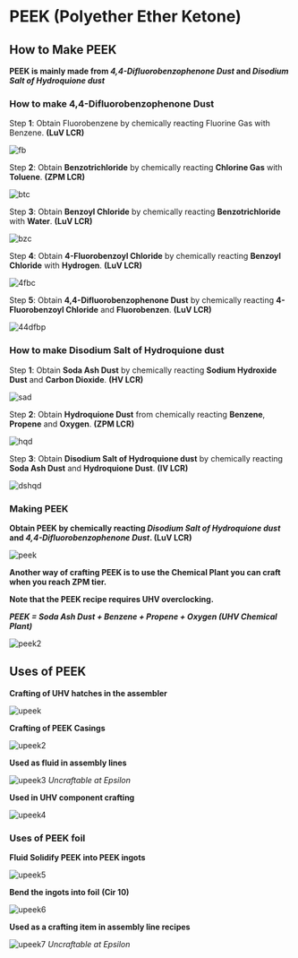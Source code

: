 # PEEK (Polyether Ether Ketone)

## How to Make PEEK

**PEEK is mainly made from *4,4-Difluorobenzophenone Dust* and *Disodium Salt of Hydroquione dust***

### How to make 4,4-Difluorobenzophenone Dust

Step **1**: Obtain Fluorobenzene by chemically reacting Fluorine Gas with Benzene. **(LuV LCR)**

![fb](Images3/large_chemical_reactor_fluorobenzene_process.png)

Step **2**: Obtain **Benzotrichloride** by chemically reacting **Chlorine Gas** with **Toluene**. **(ZPM LCR)**

![btc](Images3/large_chemical_reactor_benzotrichloride_process.png)

Step **3**: Obtain **Benzoyl Chloride** by chemically reacting **Benzotrichloride** with **Water**. **(LuV LCR)**

![bzc](Images3/large_chemical_reactor_benzoyl_chloride_process.png)

Step **4**: Obtain **4-Fluorobenzoyl Chloride** by chemically reacting **Benzoyl Chloride** with **Hydrogen**. **(LuV LCR)**

![4fbc](Images3/large_chemical_reactor_4_fluorobenzoyl_chloride_process.png)

Step **5**: Obtain **4,4-Difluorobenzophenone Dust** by chemically reacting **4-Fluorobenzoyl Chloride** and **Fluorobenzen**. **(LuV LCR)**

![44dfbp](Images3/large_chemical_reactor_44_difluorobenzophenone_process.png)

### How to make Disodium Salt of Hydroquione dust

Step **1**: Obtain **Soda Ash Dust** by chemically reacting **Sodium Hydroxide Dust** and **Carbon Dioxide**. **(HV LCR)**

![sad](Images3/large_chemical_reactor_soda_ash_from_carbon_dioxide.png)

Step **2**: Obtain **Hydroquione Dust** from chemically reacting **Benzene**, **Propene** and **Oxygen**. **(ZPM LCR)**

![hqd](Images3/large_chemical_reactor_hydroquinone_process.png)

Step **3**: Obtain **Disodium Salt of Hydroquione dust** by chemically reacting **Soda Ash Dust** and **Hydroquione Dust**. **(IV LCR)**

![dshqd](Images3/large_chemical_reactor_disodium_salt_of_hydroquinone_process.png)

### Making PEEK

**Obtain PEEK by chemically reacting *Disodium Salt of Hydroquione dust* and *4,4-Difluorobenzophenone Dust*. (LuV LCR)**

![peek](Images3/large_chemical_reactor_peek_process.png)

**Another way of crafting PEEK is to use the Chemical Plant you can craft when you reach ZPM tier.**

**Note that the PEEK recipe requires UHV overclocking.**

***PEEK = Soda Ash Dust + Benzene + Propene + Oxygen (UHV Chemical Plant)***

![peek2](Images3/chemical_plant_effortless_peek_process.png)

## Uses of PEEK

**Crafting of UHV hatches in the assembler**

![upeek](Images3/assembler_uhv_dual_output_hatch.png)

**Crafting of PEEK Casings**

![upeek2](Images3/assembler_peek_casing.png)

**Used as fluid in assembly lines**

![upeek3](Images3/assembly_line_draconic_processor_mainframe.png) *Uncraftable at Epsilon*

**Used in UHV component crafting**

![upeek4](Images3/component_part_assembly_uhv_microfluidic_flow_valve.png)

### Uses of PEEK foil

**Fluid Solidify PEEK into PEEK ingots**

![upeek5](Images3/fluid_solidifier_solidify_polyether_ether_ketone_to_ingot.png)

**Bend the ingots into foil** **(Cir 10)**

![upeek6](Images3/bender_bend_polyether_ether_ketone_ingot_to_foil.png)

**Used as a crafting item in assembly line recipes**
 
![upeek7](Images3/assembly_line_draconic_processor_mainframe.png) *Uncraftable at Epsilon*